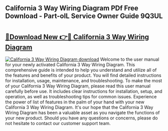 ## California 3 Way Wiring Diagram PDf Free Download - Part-oIL Service Owner Guide 9Q3UL

# <h2><a href="http://dfkbzx.blite.top/?on=California+3+Way+Wiring+Diagram">🔗Download New 👉🔴 California 3 Way Wiring Diagram</a></h2>

[![California 3 Way Wiring Diagram download](https://i.imgur.com/lujVjoI.png)](http://dfkbzx.blite.top/?on=California+3+Way+Wiring+Diagram)
Welcome to the user manual for your newly activated California 3 Way Wiring Diagram. This comprehensive guide is intended to help you understand and utilize all of the features and benefits of your product. You will find detailed instructions for installation, usage, maintenance, and troubleshooting. To make the most of your California 3 Way Wiring Diagram, please read this user manual carefully before use. It includes clear instructions for installation, setup, and operation, as well as troubleshooting tips for common issues. Experience the power of list of features in the palm of your hand with your new California 3 Way Wiring Diagram. It's our hope that the California 3 Way Wiring Diagram has been a valuable asset as you navigate the functions of your new product. Should you have any questions or concerns, please do not hesitate to contact our customer support team.

